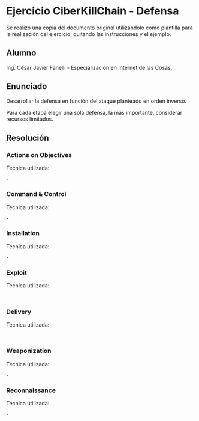 # Ejercicio CiberKillChain - Defensa

Se realizó una copia del documento original utilizándolo como plantilla para la realización del ejercicio, quitando las instrucciones y el ejemplo.

## Alumno

Ing. César Javier Fanelli - Especialización en Internet de las Cosas.

## Enunciado

Desarrollar la defensa en función del ataque planteado en orden inverso.

Para cada etapa elegir una sola defensa, la más importante, considerar recursos limitados.

## Resolución

### Actions on Objectives

Técnica utilizada: []()

    -

### Command & Control

Técnica utilizada: []()

    -

### Installation

Técnica utilizada: []()

    -

### Exploit

Técnica utilizada: []()

    -

### Delivery

Técnica utilizada: []()

    -

### Weaponization

Técnica utilizada: []()

    -

### Reconnaissance

Técnica utilizada: []()

    -
